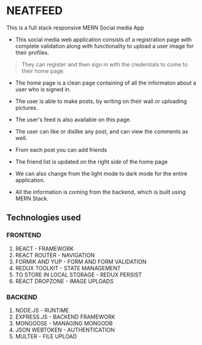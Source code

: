 
# NEATFEED


This is a full stack responsive MERN Social media App

* This social media web application consists of a registration page with complete validation along with functionality to upload a user image for their profiles.
> They can register and then sign in with the credentials to come to their home page.

* The home page is a clean page containing of all the informaton about a user who is signed in.

* The user is able to make posts, by writing on their wall or uploading pictures.

* The user's feed is also available on this page.

* The user can like or dislike any post, and can view the comments as well.

* From each post you can add friends

* The friend list is updated on the right side of the home page

* We can also change from the light mode to dark mode for the entire application.

* All the information is coming from the backend, which is built using MERN Stack.

## Technologies used

### FRONTEND

1. REACT - FRAMEWORK 
2. REACT ROUTER - NAVIGATION 
3. FORMIK AND YUP - FORM AND FORM VALIDATION 
4. REDUX TOOLKIT - STATE MANAGEMENT 
5. TO STORE IN LOCAL STORAGE - REDUX PERSIST 
6. REACT DROPZONE - IMAGE UPLOADS 

### BACKEND

1. NODE.JS - RUNTIME 
2. EXPRESS.JS - BACKEND FRAMEWORK  
3. MONGOOSE - MANAGING MONGODB 
4. JSON WEBTOKEN - AUTHENTICATION 
5. MULTER - FILE UPLOAD 


